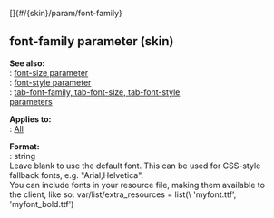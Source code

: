 []{#/{skin}/param/font-family}    
## font-family parameter (skin)    
**See also:**    
:   [font-size parameter](ref/%7Bskin%7D/param/font-size)    
:   [font-style parameter](ref/%7Bskin%7D/param/font-style)    
:   [tab-font-family, tab-font-size, tab-font-style    
    parameters](ref/%7Bskin%7D/param/tab-font)    
<!-- -->    
**Applies to:**    
:   [All](ref/%7Bskin%7D/control)    
<!-- -->    
**Format:**    
:   string    
Leave blank to use the default font. This can be used for CSS-style    
fallback fonts, e.g. \"Arial,Helvetica\".    
You can include fonts in your resource file, making them available to    
the client, like so: var/list/extra_resources = list(\\ \'myfont.ttf\',    
\'myfont_bold.ttf\')  